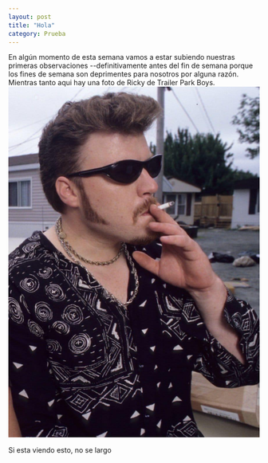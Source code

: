 ```yaml
---
layout: post
title: "Hola"
category: Prueba
---
```

En algún momento de esta semana vamos a estar subiendo nuestras primeras observaciones --definitivamente antes del fin de semana porque los fines de semana son deprimentes para nosotros por alguna razón. Mientras tanto aqui hay una foto de Ricky de Trailer Park Boys.
![Ricky LaFleur](/images/subidas/posts/rickytpb.jpeg)



Si esta viendo esto, no se largo  